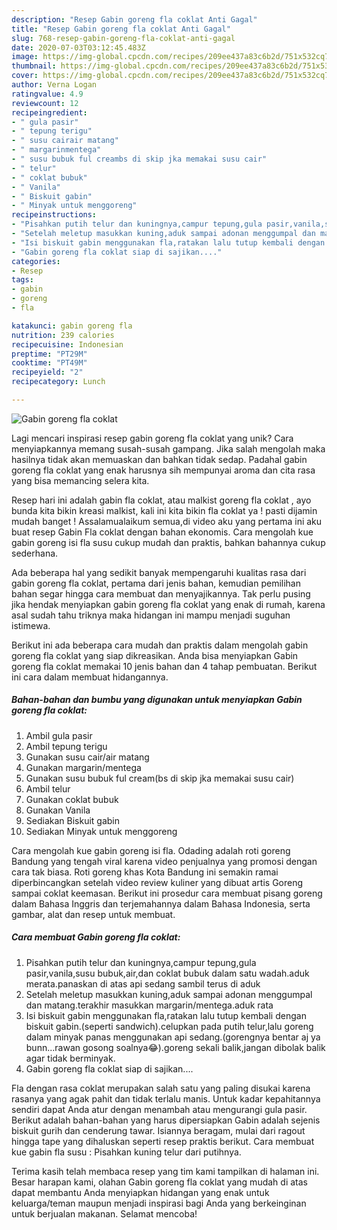 ```yaml
---
description: "Resep Gabin goreng fla coklat Anti Gagal"
title: "Resep Gabin goreng fla coklat Anti Gagal"
slug: 768-resep-gabin-goreng-fla-coklat-anti-gagal
date: 2020-07-03T03:12:45.483Z
image: https://img-global.cpcdn.com/recipes/209ee437a83c6b2d/751x532cq70/gabin-goreng-fla-coklat-foto-resep-utama.jpg
thumbnail: https://img-global.cpcdn.com/recipes/209ee437a83c6b2d/751x532cq70/gabin-goreng-fla-coklat-foto-resep-utama.jpg
cover: https://img-global.cpcdn.com/recipes/209ee437a83c6b2d/751x532cq70/gabin-goreng-fla-coklat-foto-resep-utama.jpg
author: Verna Logan
ratingvalue: 4.9
reviewcount: 12
recipeingredient:
- " gula pasir"
- " tepung terigu"
- " susu cairair matang"
- " margarinmentega"
- " susu bubuk ful creambs di skip jka memakai susu cair"
- " telur"
- " coklat bubuk"
- " Vanila"
- " Biskuit gabin"
- " Minyak untuk menggoreng"
recipeinstructions:
- "Pisahkan putih telur dan kuningnya,campur tepung,gula pasir,vanila,susu bubuk,air,dan coklat bubuk dalam satu wadah.aduk merata.panaskan di atas api sedang sambil terus di aduk"
- "Setelah meletup masukkan kuning,aduk sampai adonan menggumpal dan matang.terakhir masukkan margarin/mentega.aduk rata"
- "Isi biskuit gabin menggunakan fla,ratakan lalu tutup kembali dengan biskuit gabin.(seperti sandwich).celupkan pada putih telur,lalu goreng dalam minyak panas menggunakan api sedang.(gorengnya bentar aj ya bunn...rawan gosong soalnya😂).goreng sekali balik,jangan dibolak balik agar tidak berminyak."
- "Gabin goreng fla coklat siap di sajikan...."
categories:
- Resep
tags:
- gabin
- goreng
- fla

katakunci: gabin goreng fla 
nutrition: 239 calories
recipecuisine: Indonesian
preptime: "PT29M"
cooktime: "PT49M"
recipeyield: "2"
recipecategory: Lunch

---
```



![Gabin goreng fla coklat](https://img-global.cpcdn.com/recipes/209ee437a83c6b2d/751x532cq70/gabin-goreng-fla-coklat-foto-resep-utama.jpg)

Lagi mencari inspirasi resep gabin goreng fla coklat yang unik? Cara menyiapkannya memang susah-susah gampang. Jika salah mengolah maka hasilnya tidak akan memuaskan dan bahkan tidak sedap. Padahal gabin goreng fla coklat yang enak harusnya sih mempunyai aroma dan cita rasa yang bisa memancing selera kita.

Resep hari ini adalah gabin fla coklat, atau malkist goreng fla coklat , ayo bunda kita bikin kreasi malkist, kali ini kita bikin fla coklat ya ! pasti dijamin mudah banget ! Assalamualaikum semua,di video aku yang pertama ini aku buat resep Gabin Fla coklat dengan bahan ekonomis. Cara mengolah kue gabin goreng isi fla susu cukup mudah dan praktis, bahkan bahannya cukup sederhana.

Ada beberapa hal yang sedikit banyak mempengaruhi kualitas rasa dari gabin goreng fla coklat, pertama dari jenis bahan, kemudian pemilihan bahan segar hingga cara membuat dan menyajikannya. Tak perlu pusing jika hendak menyiapkan gabin goreng fla coklat yang enak di rumah, karena asal sudah tahu triknya maka hidangan ini mampu menjadi suguhan istimewa.


Berikut ini ada beberapa cara mudah dan praktis dalam mengolah gabin goreng fla coklat yang siap dikreasikan. Anda bisa menyiapkan Gabin goreng fla coklat memakai 10 jenis bahan dan 4 tahap pembuatan. Berikut ini cara dalam membuat hidangannya.

<!--inarticleads1-->

##### Bahan-bahan dan bumbu yang digunakan untuk menyiapkan Gabin goreng fla coklat:

1. Ambil  gula pasir
1. Ambil  tepung terigu
1. Gunakan  susu cair/air matang
1. Gunakan  margarin/mentega
1. Gunakan  susu bubuk ful cream(bs di skip jka memakai susu cair)
1. Ambil  telur
1. Gunakan  coklat bubuk
1. Gunakan  Vanila
1. Sediakan  Biskuit gabin
1. Sediakan  Minyak untuk menggoreng


Cara mengolah kue gabin goreng isi fla. Odading adalah roti goreng Bandung yang tengah viral karena video penjualnya yang promosi dengan cara tak biasa. Roti goreng khas Kota Bandung ini semakin ramai diperbincangkan setelah video review kuliner yang dibuat artis Goreng sampai coklat keemasan. Berikut ini prosedur cara membuat pisang goreng dalam Bahasa Inggris dan terjemahannya dalam Bahasa Indonesia, serta gambar, alat dan resep untuk membuat. 

<!--inarticleads2-->

##### Cara membuat Gabin goreng fla coklat:

1. Pisahkan putih telur dan kuningnya,campur tepung,gula pasir,vanila,susu bubuk,air,dan coklat bubuk dalam satu wadah.aduk merata.panaskan di atas api sedang sambil terus di aduk
1. Setelah meletup masukkan kuning,aduk sampai adonan menggumpal dan matang.terakhir masukkan margarin/mentega.aduk rata
1. Isi biskuit gabin menggunakan fla,ratakan lalu tutup kembali dengan biskuit gabin.(seperti sandwich).celupkan pada putih telur,lalu goreng dalam minyak panas menggunakan api sedang.(gorengnya bentar aj ya bunn...rawan gosong soalnya😂).goreng sekali balik,jangan dibolak balik agar tidak berminyak.
1. Gabin goreng fla coklat siap di sajikan....


Fla dengan rasa coklat merupakan salah satu yang paling disukai karena rasanya yang agak pahit dan tidak terlalu manis. Untuk kadar kepahitannya sendiri dapat Anda atur dengan menambah atau mengurangi gula pasir. Berikut adalah bahan-bahan yang harus dipersiapkan Gabin adalah sejenis biskuit gurih dan cenderung tawar. Isiannya beragam, mulai dari ragout hingga tape yang dihaluskan seperti resep praktis berikut. Cara membuat kue gabin fla susu : Pisahkan kuning telur dari putihnya. 

Terima kasih telah membaca resep yang tim kami tampilkan di halaman ini. Besar harapan kami, olahan Gabin goreng fla coklat yang mudah di atas dapat membantu Anda menyiapkan hidangan yang enak untuk keluarga/teman maupun menjadi inspirasi bagi Anda yang berkeinginan untuk berjualan makanan. Selamat mencoba!
